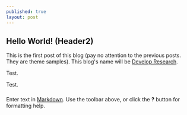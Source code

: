 ```yaml
---
published: true
layout: post
---
```




## Hello World! (Header2)

This is the first post of this blog (pay no attention to the previous posts. They are theme samples). This blog's name will be [Develop Research](developresearch.github.io).

Test.

Test.
###

Enter text in [Markdown](http://daringfireball.net/projects/markdown/). Use the toolbar above, or click the **?** button for formatting help.
